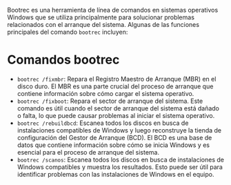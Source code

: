 Bootrec es una herramienta de línea de comandos en sistemas operativos Windows que se utiliza principalmente para solucionar problemas relacionados con el arranque del sistema. Algunas de las funciones principales del comando `bootrec` incluyen:

# **Comandos bootrec**
- `bootrec /fixmbr`: Repara el Registro Maestro de Arranque (MBR) en el disco duro. El MBR es una parte crucial del proceso de arranque que contiene información sobre cómo cargar el sistema operativo.
- `bootrec /fixboot`: Repara el sector de arranque del sistema. Este comando es útil cuando el sector de arranque del sistema está dañado o falta, lo que puede causar problemas al iniciar el sistema operativo.
- `bootrec /rebuildbcd`: Escanea todos los discos en busca de instalaciones compatibles de Windows y luego reconstruye la tienda de configuración del Gestor de Arranque (BCD). El BCD es una base de datos que contiene información sobre cómo se inicia Windows y es esencial para el proceso de arranque del sistema.
- `bootrec /scanos`: Escanea todos los discos en busca de instalaciones de Windows compatibles y muestra los resultados. Esto puede ser útil para identificar problemas con las instalaciones de Windows en el equipo.
